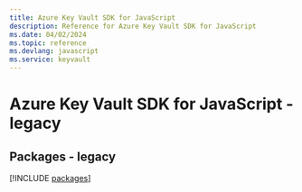 ```yaml
---
title: Azure Key Vault SDK for JavaScript
description: Reference for Azure Key Vault SDK for JavaScript
ms.date: 04/02/2024
ms.topic: reference
ms.devlang: javascript
ms.service: keyvault
---
```

# Azure Key Vault SDK for JavaScript - legacy
## Packages - legacy
[!INCLUDE [packages](key-vault-index.md)]